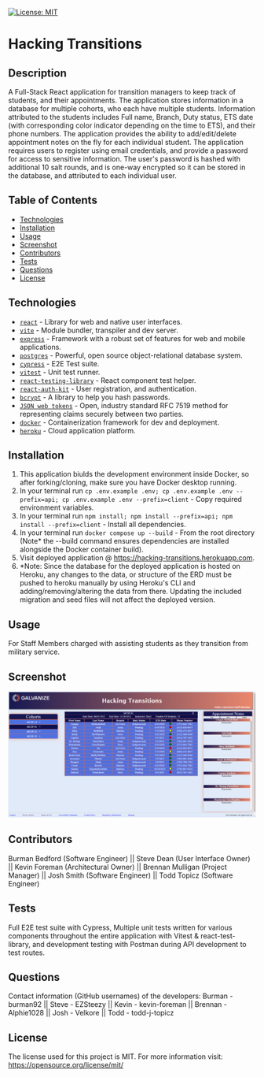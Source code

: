 [![License: MIT](https://img.shields.io/badge/License-MIT-yellow.svg)](https://opensource.org/licenses/MIT)


# Hacking Transitions

## Description
A Full-Stack React application for transition managers to keep track of students, and their appointments. The application stores information in a database for multiple cohorts, who each have multiple students. Information attributed to the students includes Full name, Branch, Duty status, ETS date (with corresponding color indicator depending on the time to ETS), and their phone numbers. The application  provides the ability to add/edit/delete appointment notes on the fly for each individual student. The application requires users to register using email credentials, and provide a password for access to sensitive information. The user's password is hashed with additional 10 salt rounds, and is one-way encrypted so it can be stored in the database, and attributed to each individual user.

## Table of Contents
* [Technologies](#technologies)
* [Installation](#installation)
* [Usage](#usage)
* [Screenshot](#screenshot)
* [Contributors](#contributors)
* [Tests](#tests)
* [Questions](#questions)
* [License](#license) 

## Technologies

- [`react`](https://react.dev) - Library for web and native user interfaces.
- [`vite`](https://vitejs.dev/) - Module bundler, transpiler and dev server.
- [`express`](https://expressjs.com)  - Framework with a robust set of features for web and mobile applications.
- [`postgres`](https://postgresql.org) - Powerful, open source object-relational database system.
- [`cypress`](https://cypress.io/) - E2E Test suite.
- [`vitest`](https://vitest.dev/) - Unit test runner.
- [`react-testing-library`](https://testing-library.com/docs/react-testing-library/api/) - React component test helper.
- [`react-auth-kit`](https://authkit.arkadip.dev/) - User registration, and authentication.
- [`bcrypt`](https://www.npmjs.com/package/bcrypt) - A library to help you hash passwords.
- [`JSON web tokens`](https://jwt.io/) - Open, industry standard RFC 7519 method for representing claims securely between two parties.
- [`docker`](https://www.docker.com/) - Containerization framework for dev and deployment.
- [`heroku`](https://www.heroku.com) - Cloud application platform.

## Installation
1. This application biulds the development environment inside Docker, so after forking/cloning, make sure you have Docker desktop running.
2. In your terminal run `cp .env.example .env; cp .env.example .env --prefix=api; cp .env.example .env --prefix=client` - Copy required environment variables.
3. In your terminal run `npm install; npm install --prefix=api; npm install --prefix=client` - Install all dependencies.
4. In your terminal run `docker compose up --build` - From the root directory (Note* the --build command ensures dependencies are installed alongside the Docker container build).
5. Visit deployed application @ https://hacking-transitions.herokuapp.com.
6. *Note: Since the database for the deployed application is hosted on Heroku, any changes to the data, or structure of the ERD must be pushed to heroku manually by using Heroku's CLI and adding/removing/altering the data from there. Updating the included migration and seed files will not affect the deployed version.

## Usage
For Staff Members charged with assisting students as they transition from military service.

## Screenshot
![alt text](assets/images/hacking-transitions-1.png)

## Contributors
Burman Bedford (Software Engineer) || Steve Dean (User Interface Owner) || Kevin Foreman (Architectural Owner) || Brennan Mulligan (Project Manager) || Josh Smith (Software Engineer) || Todd Topicz (Software Engineer)

## Tests
Full E2E test suite with Cypress, Multiple unit tests written for various components throughout the entire application with Vitest & react-test-library, and development testing with Postman during API development to test routes.

## Questions
Contact information (GitHub usernames) of the developers:
Burman - burman92 || Steve - EZSteezy || Kevin - kevin-foreman || Brennan - Alphie1028 || Josh - Velkore || Todd - todd-j-topicz 

## License
The license used for this project is MIT.
For more information visit: https://opensource.org/license/mit/
